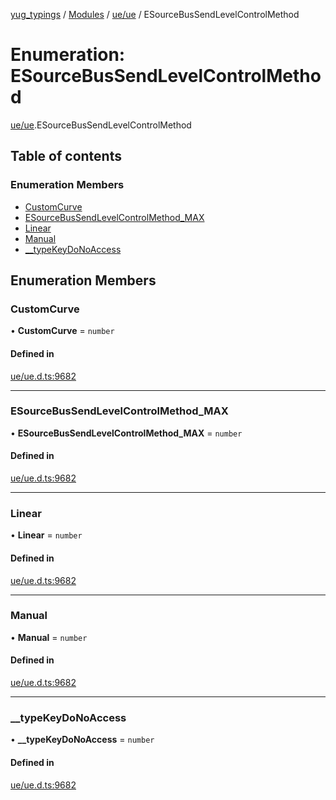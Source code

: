 [yug_typings](../README.md) / [Modules](../modules.md) / [ue/ue](../modules/ue_ue.md) / ESourceBusSendLevelControlMethod

# Enumeration: ESourceBusSendLevelControlMethod

[ue/ue](../modules/ue_ue.md).ESourceBusSendLevelControlMethod

## Table of contents

### Enumeration Members

- [CustomCurve](ue_ue.ESourceBusSendLevelControlMethod.md#customcurve)
- [ESourceBusSendLevelControlMethod\_MAX](ue_ue.ESourceBusSendLevelControlMethod.md#esourcebussendlevelcontrolmethod_max)
- [Linear](ue_ue.ESourceBusSendLevelControlMethod.md#linear)
- [Manual](ue_ue.ESourceBusSendLevelControlMethod.md#manual)
- [\_\_typeKeyDoNoAccess](ue_ue.ESourceBusSendLevelControlMethod.md#__typekeydonoaccess)

## Enumeration Members

### CustomCurve

• **CustomCurve** = `number`

#### Defined in

[ue/ue.d.ts:9682](https://github.com/YugMetaverse/yug_typings/blob/b7d9b19/ue/ue.d.ts#L9682)

___

### ESourceBusSendLevelControlMethod\_MAX

• **ESourceBusSendLevelControlMethod\_MAX** = `number`

#### Defined in

[ue/ue.d.ts:9682](https://github.com/YugMetaverse/yug_typings/blob/b7d9b19/ue/ue.d.ts#L9682)

___

### Linear

• **Linear** = `number`

#### Defined in

[ue/ue.d.ts:9682](https://github.com/YugMetaverse/yug_typings/blob/b7d9b19/ue/ue.d.ts#L9682)

___

### Manual

• **Manual** = `number`

#### Defined in

[ue/ue.d.ts:9682](https://github.com/YugMetaverse/yug_typings/blob/b7d9b19/ue/ue.d.ts#L9682)

___

### \_\_typeKeyDoNoAccess

• **\_\_typeKeyDoNoAccess** = `number`

#### Defined in

[ue/ue.d.ts:9682](https://github.com/YugMetaverse/yug_typings/blob/b7d9b19/ue/ue.d.ts#L9682)
